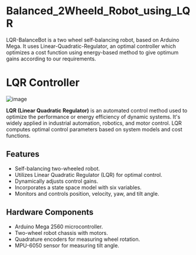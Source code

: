 ﻿# Balanced_2Wheeld_Robot_using_LQR
LQR-BalanceBot is a two wheel self-balancing robot, based on Arduino Mega. It uses Linear-Quadratic-Regulator, an optimal controller which optimizes a cost function using energy-based method to give optimum gains according to our requirements. 

# LQR Controller
![image](https://github.com/23Nero/Balanced_2Wheeld_Robot_using_LQR/assets/134192393/dcc44559-e21b-452f-9ea7-12d9e5df64b0)

**LQR (Linear Quadratic Regulator)** is an automated control method used to optimize the performance or energy efficiency of dynamic systems. It's widely applied in industrial automation, robotics, and motor control. LQR computes optimal control parameters based on system models and cost functions.

## Features

- Self-balancing two-wheeled robot.
- Utilizes Linear Quadratic Regulator (LQR) for optimal control.
- Dynamically adjusts control gains.
- Incorporates a state space model with six variables.
- Monitors and controls position, velocity, yaw, and tilt angle.

## Hardware Components

- Arduino Mega 2560 microcontroller.
- Two-wheel robot chassis with motors.
- Quadrature encoders for measuring wheel rotation.
- MPU-6050 sensor for measuring tilt angle.
